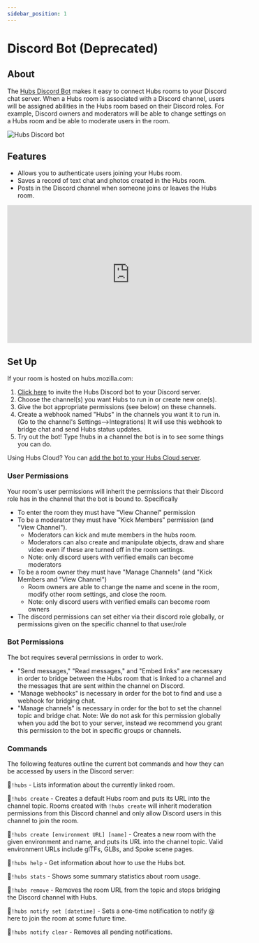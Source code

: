 ```yaml
---
sidebar_position: 1
---
```


# Discord Bot (Deprecated)

## About

The [Hubs Discord Bot](https://hubs.mozilla.com/discord) makes it easy to connect Hubs rooms to your Discord chat server. When a Hubs room is associated with a Discord channel, users will be assigned abilities in the Hubs room based on their Discord roles. For example, Discord owners and moderators will be able to change settings on a Hubs room and be able to moderate users in the room.

![Hubs Discord bot](/img/discord-bot.jpeg)

## Features

- Allows you to authenticate users joining your Hubs room.
- Saves a record of text chat and photos created in the Hubs room.
- Posts in the Discord channel when someone joins or leaves the Hubs room.

<iframe width="560" height="315" src="https://www.youtube.com/embed/5HtRJolThZ8" frameborder="0" allow="accelerometer; autoplay; encrypted-media; gyroscope; picture-in-picture" allowfullscreen></iframe>

## Set Up

If your room is hosted on hubs.mozilla.com:

1. [Click here](https://discordapp.com/oauth2/authorize?client_id=509129921826914304&permissions=536890368&scope=bot) to invite the Hubs Discord bot to your Discord server.
2. Choose the channel(s) you want Hubs to run in or create new one(s).
3. Give the bot appropriate permissions (see below) on these channels.
4. Create a webhook named "Hubs" in the channels you want it to run in. (Go to the channel's Settings-->Integrations) It will use this
   webhook to bridge chat and send Hubs status updates.
5. Try out the bot! Type !hubs in a channel the bot is in to see some things you can do.

Using Hubs Cloud? You can [add the bot to your Hubs Cloud server](./hubs-cloud-discord-bot.md).

### User Permissions

Your room's user permissions will inherit the permissions that their Discord role has in the channel that the bot is bound to. Specifically

- To enter the room they must have "View Channel" permission
- To be a moderator they must have "Kick Members" permission (and "View Channel").
  - Moderators can kick and mute members in the hubs room.
  - Moderators can also create and manipulate objects, draw and share video even if these are turned off in the room settings.
  - Note: only discord users with verified emails can become moderators
- To be a room owner they must have "Manage Channels" (and "Kick Members and "View Channel")
  - Room owners are able to change the name and scene in the room, modify other room settings, and close the room.
  - Note: only discord users with verified emails can become room owners
- The discord permissions can set either via their discord role globally, or permissions given on the specific channel to that user/role

### Bot Permissions

The bot requires several permissions in order to work.

- "Send messages," "Read messages," and "Embed links" are necessary in order to bridge between the Hubs room that is linked to a channel and the messages that are sent within the channel on Discord.
- "Manage webhooks" is necessary in order for the bot to find and use a webhook for bridging chat.
- "Manage channels" is necessary in order for the bot to set the channel topic and bridge chat. Note: We do not ask for this permission globally when you add the bot to your server, instead we recommend you grant this permission to the bot in specific groups or channels.

### Commands

The following features outline the current bot commands and how they can be accessed by users in the Discord server:

🦆`!hubs` - Lists information about the currently linked room.

🦆`!hubs create` - Creates a default Hubs room and puts its URL into the channel topic. Rooms created with `!hubs create` will inherit moderation permissions from this Discord channel and only allow Discord users in this channel to join the room.

🦆`!hubs create [environment URL] [name]` - Creates a new room with the given environment and name, and puts its URL into the channel topic. Valid environment URLs include glTFs, GLBs, and Spoke scene pages.

🦆`!hubs help` - Get information about how to use the Hubs bot.

🦆`!hubs stats` - Shows some summary statistics about room usage.

🦆`!hubs remove` - Removes the room URL from the topic and stops bridging the Discord channel with Hubs.

🦆`!hubs notify set [datetime]` - Sets a one-time notification to notify @​here to join the room at some future time.

🦆`!hubs notify clear` - Removes all pending notifications.
